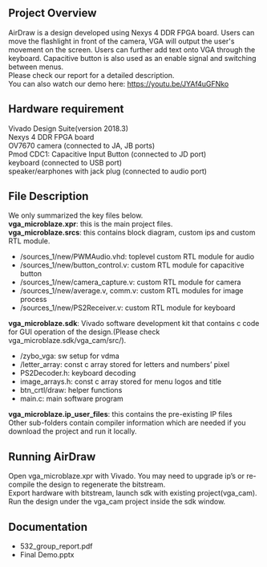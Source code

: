 ## Project Overview
AirDraw is a design developed using Nexys 4 DDR FPGA board. Users can move the flashlight in front of the camera, VGA will output the user's movement on the screen. Users can further add text onto VGA through the keyboard. Capacitive button is also used as an enable signal and switching between menus. 
<br />Please check our report for a detailed description.
<br />You can also watch our demo here: https://youtu.be/JYAf4uGFNko

## Hardware requirement
Vivado Design Suite(version 2018.3)
<br />Nexys 4 DDR FPGA board
<br />OV7670 camera (connected to JA, JB ports)
<br />Pmod CDC1: Capacitive Input Button (connected to JD port)
<br />keyboard (connected to USB port)
<br />speaker/earphones with jack plug (connected to audio port)

## File Description
We only summarized the key files below.
<br />**vga_microblaze.xpr**: this is the main project files.
<br />**vga_microblaze.srcs**: this contains block diagram, custom ips and custom RTL module.
* /sources_1/new/PWMAudio.vhd: toplevel custom RTL module for audio
* /sources_1/new/button_control.v: custom RTL module for capacitive button
* /sources_1/new/camera_capture.v: custom RTL module for camera
* /sources_1/new/average.v, comm.v: custom RTL modules for image process
* /sources_1/new/PS2Receiver.v: custom RTL module for keyboard

**vga_microblaze.sdk**: Vivado software development kit that contains c code for GUI operation of the design.(Please check vga_microblaze.sdk/vga_cam/src/).
* /zybo_vga: sw setup for vdma
* /letter_array: const c array stored for letters and numbers’ pixel
* PS2Decoder.h: keyboard decoding 
* image_arrays.h: const c array stored for menu logos and title
* btn_crtl/draw: helper functions
* main.c: main software program

**vga_microblaze.ip_user_files**: this contains the pre-existing IP files
<br />Other sub-folders contain compiler information which are needed if you download the project and run it locally.

## Running AirDraw
Open vga_microblaze.xpr with Vivado. You may need to upgrade ip’s or re-compile the design to regenerate the bitstream.
<br />Export hardware with bitstream, launch sdk with existing project(vga_cam).
<br />Run the design under the vga_cam project inside the sdk window.

## Documentation
* 532_group_report.pdf
* Final Demo.pptx


